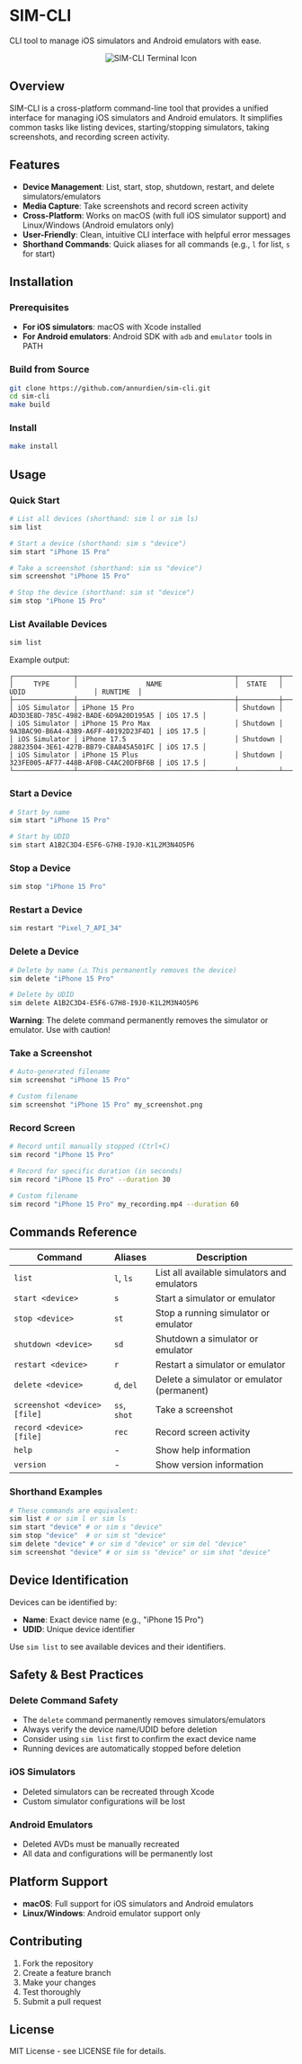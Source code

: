# SIM-CLI
CLI tool to manage iOS simulators and Android emulators with ease.

<div align="center">
  <img src="./assets/cli.png" alt="SIM-CLI Terminal Icon">
</div>


## Overview

SIM-CLI is a cross-platform command-line tool that provides a unified interface for managing iOS simulators and Android emulators. It simplifies common tasks like listing devices, starting/stopping simulators, taking screenshots, and recording screen activity.

## Features

- **Device Management**: List, start, stop, shutdown, restart, and delete simulators/emulators
- **Media Capture**: Take screenshots and record screen activity
- **Cross-Platform**: Works on macOS (with full iOS simulator support) and Linux/Windows (Android emulators only)
- **User-Friendly**: Clean, intuitive CLI interface with helpful error messages
- **Shorthand Commands**: Quick aliases for all commands (e.g., `l` for list, `s` for start)

## Installation

### Prerequisites

- **For iOS simulators**: macOS with Xcode installed
- **For Android emulators**: Android SDK with `adb` and `emulator` tools in PATH

### Build from Source

```bash
git clone https://github.com/annurdien/sim-cli.git
cd sim-cli
make build
```

### Install
```bash
make install
```

## Usage

### Quick Start

```bash
# List all devices (shorthand: sim l or sim ls)
sim list

# Start a device (shorthand: sim s "device")
sim start "iPhone 15 Pro"

# Take a screenshot (shorthand: sim ss "device")
sim screenshot "iPhone 15 Pro"

# Stop the device (shorthand: sim st "device") 
sim stop "iPhone 15 Pro"
```

### List Available Devices

```bash
sim list
```

Example output:
```
┌───────────────┬───────────────────────────────────────┬──────────┬──────────────────────────────────────┬──────────┐
│     TYPE      │                 NAME                  │  STATE   │                 UDID                 │ RUNTIME  │
├───────────────┼───────────────────────────────────────┼──────────┼──────────────────────────────────────┼──────────┤
│ iOS Simulator │ iPhone 15 Pro                         │ Shutdown │ AD3D3E8D-785C-4982-BADE-6D9A20D195A5 │ iOS 17.5 │
│ iOS Simulator │ iPhone 15 Pro Max                     │ Shutdown │ 9A3BAC90-B6A4-43B9-A6FF-40192D23F4D1 │ iOS 17.5 │
│ iOS Simulator │ iPhone 17.5                           │ Shutdown │ 28823504-3E61-427B-BB79-C8A845A501FC │ iOS 17.5 │
│ iOS Simulator │ iPhone 15 Plus                        │ Shutdown │ 323FE005-AF77-448B-AF0B-C4AC20DFBF6B │ iOS 17.5 │
└───────────────┴───────────────────────────────────────┴──────────┴──────────────────────────────────────┴──────────┘
```

### Start a Device

```bash
# Start by name
sim start "iPhone 15 Pro"

# Start by UDID
sim start A1B2C3D4-E5F6-G7H8-I9J0-K1L2M3N4O5P6
```

### Stop a Device

```bash
sim stop "iPhone 15 Pro"
```

### Restart a Device

```bash
sim restart "Pixel_7_API_34"
```

### Delete a Device

```bash
# Delete by name (⚠️ This permanently removes the device)
sim delete "iPhone 15 Pro"

# Delete by UDID
sim delete A1B2C3D4-E5F6-G7H8-I9J0-K1L2M3N4O5P6
```

**Warning**: The delete command permanently removes the simulator or emulator. Use with caution!

### Take a Screenshot

```bash
# Auto-generated filename
sim screenshot "iPhone 15 Pro"

# Custom filename
sim screenshot "iPhone 15 Pro" my_screenshot.png
```

### Record Screen

```bash
# Record until manually stopped (Ctrl+C)
sim record "iPhone 15 Pro"

# Record for specific duration (in seconds)
sim record "iPhone 15 Pro" --duration 30

# Custom filename
sim record "iPhone 15 Pro" my_recording.mp4 --duration 60
```

## Commands Reference

| Command | Aliases | Description |
|---------|---------|-------------|
| `list` | `l`, `ls` | List all available simulators and emulators |
| `start <device>` | `s` | Start a simulator or emulator |
| `stop <device>` | `st` | Stop a running simulator or emulator |
| `shutdown <device>` | `sd` | Shutdown a simulator or emulator |
| `restart <device>` | `r` | Restart a simulator or emulator |
| `delete <device>` | `d`, `del` | Delete a simulator or emulator (permanent) |
| `screenshot <device> [file]` | `ss`, `shot` | Take a screenshot |
| `record <device> [file]` | `rec` | Record screen activity |
| `help` | - | Show help information |
| `version` | - | Show version information |

### Shorthand Examples

```bash
# These commands are equivalent:
sim list # or sim l or sim ls
sim start "device" # or sim s "device"
sim stop "device"  # or sim st "device"
sim delete "device" # or sim d "device" or sim del "device"
sim screenshot "device" # or sim ss "device" or sim shot "device"
```

## Device Identification

Devices can be identified by:
- **Name**: Exact device name (e.g., "iPhone 15 Pro")
- **UDID**: Unique device identifier

Use `sim list` to see available devices and their identifiers.

## Safety & Best Practices

### Delete Command Safety
- The `delete` command permanently removes simulators/emulators
- Always verify the device name/UDID before deletion
- Consider using `sim list` first to confirm the exact device name
- Running devices are automatically stopped before deletion

### iOS Simulators
- Deleted simulators can be recreated through Xcode
- Custom simulator configurations will be lost

### Android Emulators  
- Deleted AVDs must be manually recreated
- All data and configurations will be permanently lost

## Platform Support

- **macOS**: Full support for iOS simulators and Android emulators
- **Linux/Windows**: Android emulator support only

## Contributing

1. Fork the repository
2. Create a feature branch
3. Make your changes
4. Test thoroughly
5. Submit a pull request

## License

MIT License - see LICENSE file for details.
